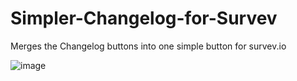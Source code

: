 # Simpler-Changelog-for-Survev
Merges the Changelog buttons into one simple button for survev.io

![image](https://github.com/user-attachments/assets/e5689b8f-541a-46df-9285-937311b7f5a4)
